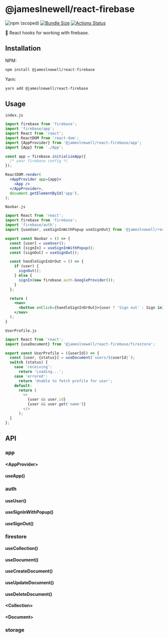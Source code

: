# @jameslnewell/react-firebase

![npm (scoped)](https://img.shields.io/npm/v/@jameslnewell/react-firebase.svg)
[![Bundle Size](https://badgen.net/bundlephobia/minzip/@jameslnewell/react-firebase)](https://bundlephobia.com/result?p=@jameslnewell/react-firebase)
[![Actions Status](https://github.com/jameslnewell/react-firebase/workflows/main/badge.svg)](https://github.com/jameslnewell/react-firebase/actions)

🎣 React hooks for working with firebase.

## Installation

NPM:

```bash
npm install @jameslnewell/react-firebase
```

Yarn:

```bash
yarn add @jameslnewell/react-firebase
```

## Usage

`index.js`

```jsx
import firebase from 'firebase';
import 'firebase/app';
import React from 'react';
import ReactDOM from 'react-dom';
import {AppProvider} from '@jameslnewell/react-firebase/app';
import {App} from './App';

const app = firebase.initializeApp({
  /* your firebase config */
});

ReactDOM.render(
  <AppProvider app={app}>
    <App />
  </AppProvider>,
  document.getElementById('app'),
);
```

`Navbar.js`

```jsx
import React from 'react';
import firebase from 'firebase';
import 'firebase/auth';
import {useUser, useSignInWithPopup useSignOut} from '@jameslnewell/react-firebase/auth';

export const Navbar = () => {
  const [user] = useUser();
  const [signIn] = useSignInWithPopup();
  const [signOut] = useSignOut();

  const handleSignInOrOut = () => {
    if (user) {
      signOut();
    } else {
      signIn(new firebase.auth.GoogleProvider());
    }
  };

  return (
    <nav>
      <button onClick={handleSignInOrOut}>{user ? 'Sign out' : Sign in}</button>
    </nav>
  );
}
```

`UserProfile.js`

```js
import React from 'react';
import {useDocument} from '@jameslnewell/react-firebase/firestore';

export const UserProfile = ({userId}) => {
  const [user, {status}] = useDocument(`users/${userId}`);
  switch (status) {
    case 'receiving':
      return 'Loading...';
    case 'errored':
      return 'Unable to fetch profile for user';
    default:
      return (
        <>
          {user && user.id}
          {user && user.get('name')}
        </>
      );
  }
};
```

## API

### app

#### &lt;AppProvider&gt;

#### useApp()

### auth

#### useUser()

#### useSignInWithPopup()

#### useSignOut()

### firestore

#### useCollection()

#### useDocument()

#### useCreateDocument()

#### useUpdateDocument()

#### useDeleteDocument()

#### &lt;Collection&gt;

#### &lt;Document&gt;

### storage
